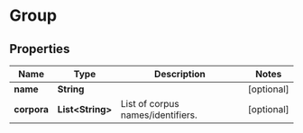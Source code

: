

# Group

## Properties

Name | Type | Description | Notes
------------ | ------------- | ------------- | -------------
**name** | **String** |  |  [optional]
**corpora** | **List&lt;String&gt;** | List of corpus names/identifiers. |  [optional]



